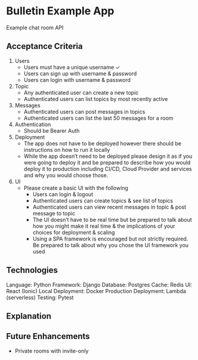 Bulletin Example App
====================

Example chat room API 


Acceptance Criteria
-------------------

1. Users
    * Users must have a unique username ✓
    * Users can sign up with username & password
    * Users can login with username & password
2. Topic
    * Any authenticated user can create a new topic
    * Authenticated users can list topics by most recently active
3. Messages
    * Authenticated users can post messages in topics
    * Authenticated users can list the last 50 messages for a room
4. Authentication
    * Should be Bearer Auth
5. Deployment
    * The app does not have to be deployed however there should be instructions on
how to run it locally
    * While the app doesn’t need to be deployed please design it as if you were going
to deploy it and be prepared to describe how you would deploy it to production including CI/CD, Cloud Provider and services and why you would choose those.
6. UI
    * Please create a basic UI with the following
        * Users can login & logout
        * Authenticated users can create topics & see list of topics
        * Authenticated users can view recent messages in topic & post message to topic
        * The UI doesn’t have to be real time but be prepared to talk about how you might make it real time & the implications of your choices for deployment & scaling
        * Using a SPA framework is encouraged but not strictly required. Be prepared to talk about why you chose the UI framework you used
        
        
Technologies
------------

Language: Python
Framework: Django
Database: Postgres
Cache: Redis
UI: React (Ionic)
Local Deployment: Docker
Production Deployment: Lambda (serverless)
Testing: Pytest


Explanation
-----------



Future Enhancements
-------------------

- Private rooms with invite-only